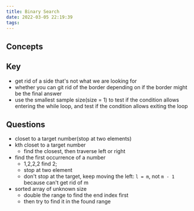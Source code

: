 ```yaml
---
title: Binary Search
date: 2022-03-05 22:19:39
tags:
---
```


## Concepts

## Key
- get rid of a side that's not what we are looking for
- whether you can git rid of the border depending on if the border might be the final answer
- use the smallest sample size(size = 1) to test if the condition allows entering the while loop, and test if the condition allows exiting the loop

## Questions
- closet to a target number(stop at two elements)
- kth closet to a target number
    - find the closest, then traverse left or right
- find the first occurrence of a number 
    - 1,2,2,2 find 2; 
    - stop at two element
    - don't stop at the target, keep moving the left: `l = m`, not `m - 1` because can't get rid of m
- sorted array of unknown size
    - double the range to find the end index first
    - then try to find it in the found range 

